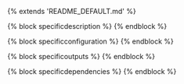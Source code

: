  
{% extends 'README_DEFAULT.md' %} 

{% block specificdescription %}
{% endblock %}

{% block specificconfiguration %} 
{% endblock %} 

{% block specificoutputs %} 
{% endblock  %} 

{% block specificdependencies %} 
{% endblock  %} 
 
